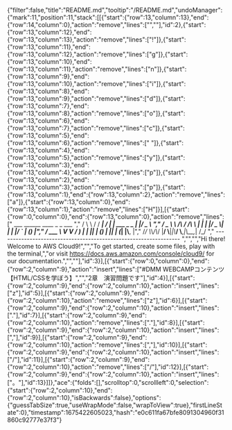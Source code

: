 {"filter":false,"title":"README.md","tooltip":"/README.md","undoManager":{"mark":11,"position":11,"stack":[[{"start":{"row":13,"column":13},"end":{"row":14,"column":0},"action":"remove","lines":["",""],"id":2},{"start":{"row":13,"column":12},"end":{"row":13,"column":13},"action":"remove","lines":["!"]},{"start":{"row":13,"column":11},"end":{"row":13,"column":12},"action":"remove","lines":["g"]},{"start":{"row":13,"column":10},"end":{"row":13,"column":11},"action":"remove","lines":["n"]},{"start":{"row":13,"column":9},"end":{"row":13,"column":10},"action":"remove","lines":["i"]},{"start":{"row":13,"column":8},"end":{"row":13,"column":9},"action":"remove","lines":["d"]},{"start":{"row":13,"column":7},"end":{"row":13,"column":8},"action":"remove","lines":["o"]},{"start":{"row":13,"column":6},"end":{"row":13,"column":7},"action":"remove","lines":["c"]},{"start":{"row":13,"column":5},"end":{"row":13,"column":6},"action":"remove","lines":[" "]},{"start":{"row":13,"column":4},"end":{"row":13,"column":5},"action":"remove","lines":["y"]},{"start":{"row":13,"column":3},"end":{"row":13,"column":4},"action":"remove","lines":["p"]},{"start":{"row":13,"column":2},"end":{"row":13,"column":3},"action":"remove","lines":["p"]},{"start":{"row":13,"column":1},"end":{"row":13,"column":2},"action":"remove","lines":["a"]},{"start":{"row":13,"column":0},"end":{"row":13,"column":1},"action":"remove","lines":["H"]}],[{"start":{"row":0,"column":0},"end":{"row":13,"column":0},"action":"remove","lines":["         ___        ______     ____ _                 _  ___  ","        / \\ \\      / / ___|   / ___| | ___  _   _  __| |/ _ \\ ","       / _ \\ \\ /\\ / /\\___ \\  | |   | |/ _ \\| | | |/ _` | (_) |","      / ___ \\ V  V /  ___) | | |___| | (_) | |_| | (_| |\\__, |","     /_/   \\_\\_/\\_/  |____/   \\____|_|\\___/ \\__,_|\\__,_|  /_/ "," ----------------------------------------------------------------- ","","","Hi there! Welcome to AWS Cloud9!","","To get started, create some files, play with the terminal,","or visit https://docs.aws.amazon.com/console/cloud9/ for our documentation.","",""],"id":3}],[{"start":{"row":0,"column":0},"end":{"row":2,"column":9},"action":"insert","lines":["#DMM WEBCAMPコンテンツ【HTML/CSSを学ぼう】","","2章　演習問題です"],"id":4}],[{"start":{"row":2,"column":9},"end":{"row":2,"column":10},"action":"insert","lines":["z"],"id":5}],[{"start":{"row":2,"column":9},"end":{"row":2,"column":10},"action":"remove","lines":["z"],"id":6}],[{"start":{"row":2,"column":9},"end":{"row":2,"column":10},"action":"insert","lines":["."],"id":7}],[{"start":{"row":2,"column":9},"end":{"row":2,"column":10},"action":"remove","lines":["."],"id":8}],[{"start":{"row":2,"column":9},"end":{"row":2,"column":10},"action":"insert","lines":[","],"id":9}],[{"start":{"row":2,"column":9},"end":{"row":2,"column":10},"action":"remove","lines":[","],"id":10}],[{"start":{"row":2,"column":9},"end":{"row":2,"column":10},"action":"insert","lines":["/"],"id":11}],[{"start":{"row":2,"column":9},"end":{"row":2,"column":10},"action":"remove","lines":["/"],"id":12}],[{"start":{"row":2,"column":9},"end":{"row":2,"column":10},"action":"insert","lines":["。"],"id":13}]]},"ace":{"folds":[],"scrolltop":0,"scrollleft":0,"selection":{"start":{"row":2,"column":10},"end":{"row":2,"column":10},"isBackwards":false},"options":{"guessTabSize":true,"useWrapMode":false,"wrapToView":true},"firstLineState":0},"timestamp":1675422605023,"hash":"e0c611fa67bfe8091304960f31860c92777e37f3"}